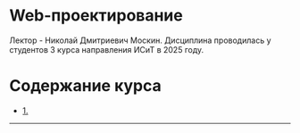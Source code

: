 # Web-проектирование

Лектор - Николай Дмитриевич Москин. Дисциплина проводилась у студентов 3 курса направления ИСиТ в 2025 году.

# Содержание курса

- [1. ](./lectures/1)

___________________________________